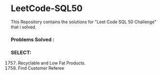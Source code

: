 # LeetCode-SQL50
This Repository contains the solutions for "Leet Code SQL 50 Challenge" that i solved.

### Problems Solved :
### SELECT:
1757. Recyclable and Low Fat Products.
584. Find Customer Referee
